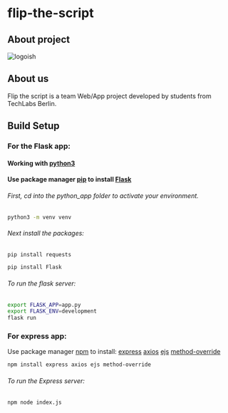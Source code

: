# flip-the-script

## About project
![logoish](https://user-images.githubusercontent.com/60686512/105738115-fc422c80-5f36-11eb-8fd1-ef9b5cd870f9.PNG)

  
## About us
Flip the script is a team Web/App project developed by students from TechLabs Berlin.  
  
## Build Setup
### For the Flask app: 
#### Working with [python3](https://realpython.com/installing-python/)
#### Use package manager [pip](https://pip.pypa.io/en/stable/) to install [Flask](https://flask.palletsprojects.com/en/1.1.x/tutorial/)

###### First, cd into the python_app folder to activate your environment.
```bash
python3 -m venv venv
```
###### Next install the packages:
```bash
pip install requests
```
```bash
pip install Flask
```
###### To run the flask server:
```bash
export FLASK_APP=app.py
export FLASK_ENV=development
flask run
```

### For express app:

Use package manager [npm](https://www.npmjs.com/) to install:
[express](https://expressjs.com/)
[axios](https://github.com/axios/axios)
[ejs](https://ejs.co/)
[method-override](https://www.npmjs.com/package/method-override)

```bash
npm install express axios ejs method-override
```
###### To run the Express server:
```bash
npm node index.js
```

